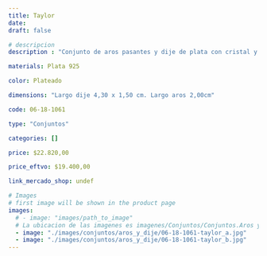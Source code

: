 ```yaml
---
title: Taylor
date: 
draft: false

# descripcion
description : "Conjunto de aros pasantes y dije de plata con cristal y marquesita."

materials: Plata 925

color: Plateado

dimensions: "Largo dije 4,30 x 1,50 cm. Largo aros 2,00cm"

code: 06-18-1061

type: "Conjuntos"

categories: []

price: $22.820,00

price_eftvo: $19.400,00

link_mercado_shop: undef

# Images
# first image will be shown in the product page
images:
  # - image: "images/path_to_image"
  # La ubicacion de las imagenes es imagenes/Conjuntos/Conjuntos.Aros y Dije/06-18-1061-taylor
  - image: "./images/conjuntos/aros_y_dije/06-18-1061-taylor_a.jpg"
  - image: "./images/conjuntos/aros_y_dije/06-18-1061-taylor_b.jpg"
---
```

